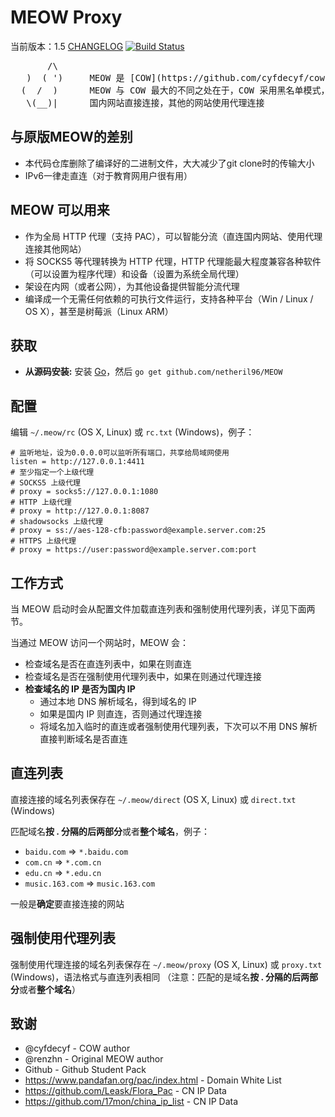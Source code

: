 # MEOW Proxy

当前版本：1.5 [CHANGELOG](CHANGELOG.md)
[![Build Status](https://travis-ci.org/renzhn/MEOW.png?branch=master)](https://travis-ci.org/renzhn/MEOW)

<pre>
       /\
   )  ( ')     MEOW 是 [COW](https://github.com/cyfdecyf/cow) 的一个派生版本
  (  /  )      MEOW 与 COW 最大的不同之处在于，COW 采用黑名单模式， 而 MEOW 采用白名单模式
   \(__)|      国内网站直接连接，其他的网站使用代理连接
</pre>

## 与原版MEOW的差别

* 本代码仓库删除了编译好的二进制文件，大大减少了git clone时的传输大小
* IPv6一律走直连（对于教育网用户很有用）

## MEOW 可以用来
- 作为全局 HTTP 代理（支持 PAC），可以智能分流（直连国内网站、使用代理连接其他网站）
- 将 SOCKS5 等代理转换为 HTTP 代理，HTTP 代理能最大程度兼容各种软件（可以设置为程序代理）和设备（设置为系统全局代理）
- 架设在内网（或者公网），为其他设备提供智能分流代理
- 编译成一个无需任何依赖的可执行文件运行，支持各种平台（Win / Linux / OS X），甚至是树莓派（Linux ARM）

## 获取

- **从源码安装:** 安装 [Go](http://golang.org/doc/install)，然后 `go get github.com/netheril96/MEOW`

## 配置

编辑 `~/.meow/rc` (OS X, Linux) 或 `rc.txt` (Windows)，例子：

    # 监听地址，设为0.0.0.0可以监听所有端口，共享给局域网使用
    listen = http://127.0.0.1:4411
    # 至少指定一个上级代理
    # SOCKS5 上级代理
    # proxy = socks5://127.0.0.1:1080
    # HTTP 上级代理
    # proxy = http://127.0.0.1:8087
    # shadowsocks 上级代理
    # proxy = ss://aes-128-cfb:password@example.server.com:25
    # HTTPS 上级代理
    # proxy = https://user:password@example.server.com:port

## 工作方式

当 MEOW 启动时会从配置文件加载直连列表和强制使用代理列表，详见下面两节。

当通过 MEOW 访问一个网站时，MEOW 会：

- 检查域名是否在直连列表中，如果在则直连
- 检查域名是否在强制使用代理列表中，如果在则通过代理连接
- **检查域名的 IP 是否为国内 IP**
    - 通过本地 DNS 解析域名，得到域名的 IP
    - 如果是国内 IP 则直连，否则通过代理连接
    - 将域名加入临时的直连或者强制使用代理列表，下次可以不用 DNS 解析直接判断域名是否直连

## 直连列表

直接连接的域名列表保存在 `~/.meow/direct` (OS X, Linux) 或 `direct.txt` (Windows)

匹配域名**按 . 分隔的后两部分**或者**整个域名**，例子：

-  `baidu.com` => `*.baidu.com`
-  `com.cn` => `*.com.cn`
-  `edu.cn` => `*.edu.cn`
-  `music.163.com` => `music.163.com`

一般是**确定**要直接连接的网站

## 强制使用代理列表

强制使用代理连接的域名列表保存在 `~/.meow/proxy` (OS X, Linux) 或 `proxy.txt` (Windows)，语法格式与直连列表相同
（注意：匹配的是域名**按 . 分隔的后两部分**或者**整个域名**）

## 致谢

- @cyfdecyf - COW author
- @renzhn - Original MEOW author
- Github - Github Student Pack
- https://www.pandafan.org/pac/index.html - Domain White List
- https://github.com/Leask/Flora_Pac - CN IP Data
- https://github.com/17mon/china_ip_list - CN IP Data
